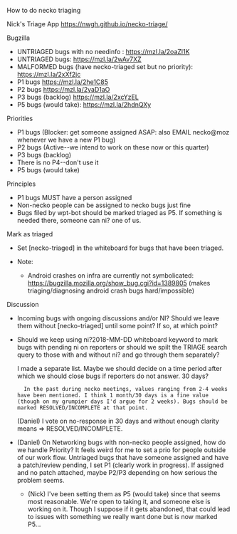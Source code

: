 How to do necko triaging 

Nick's Triage App
https://nwgh.github.io/necko-triage/

Bugzilla
  - UNTRIAGED bugs with no needinfo :  https://mzl.la/2oaZl1K
  - UNTRIAGED bugs: https://mzl.la/2wAv7XZ
  - MALFORMED bugs (have necko-triaged set but no priority): https://mzl.la/2xXf2jc
  - P1 bugs  https://mzl.la/2he1C85
  - P2 bugs  https://mzl.la/2yaD1aO
  - P3 bugs  (backlog) https://mzl.la/2xcYzEL
  - P5 bugs (would take): https://mzl.la/2hdnQXy

Priorities
- P1 bugs (Blocker: get someone assigned ASAP: also EMAIL necko@moz whenever we have a new P1 bug)
- P2 bugs (Active--we intend to work on these now or this quarter)
- P3 bugs (backlog)
- There is no P4--don't use it
- P5 bugs (would take)

Principles
- P1 bugs MUST have a person assigned
- Non-necko people can be assigned to necko bugs just fine
- Bugs filed by wpt-bot should be marked triaged as P5. If something is needed there, someone can ni? one of us.

Mark as triaged
- Set [necko-triaged] in the whiteboard for bugs that have been triaged.

- Note:
    - Android crashes on infra are currently not symbolicated: https://bugzilla.mozilla.org/show_bug.cgi?id=1389805 (makes triaging/diagnosing android crash bugs hard/impossible)

Discussion
- Incoming bugs with ongoing discussions and/or NI? Should we leave them without [necko-triaged] until some point? If so, at which point?
- Should we keep using ni?2018-MM-DD whiteboard keyword to mark bugs with pending ni on reporters or should we spilt the TRIAGE search query to those with and without ni? and go through them separately?

    I made a separate list. Maybe we should decide on a time period after which we should close bugs if reporters do not answer. 30 days?

        In the past during necko meetings, values ranging from 2-4 weeks have been mentioned. I think 1 month/30 days is a fine value (though on my grumpier days I'd argue for 2 weeks). Bugs should be marked RESOLVED/INCOMPLETE at that point.

    (Daniel) I vote on no-response in 30 days and without enough clarity means => RESOLVED/INCOMPLETE. 

- (Daniel) On Networking bugs with non-necko people assigned, how do we handle Priority? It feels weird for me to set a prio for people outside of our work flow. Untriaged bugs that have someone assigned and have a patch/review pending, I set P1 (clearly work in progress). If assigned and no patch attached, maybe P2/P3 depending on how serious the problem seems.
     - (Nick) I've been setting them as P5 (would take) since that seems most reasonable. We're open to taking it, and someone else is working on it. Though I suppose if it gets abandoned, that could lead to issues with something we really want done but is now marked P5...
     
     
